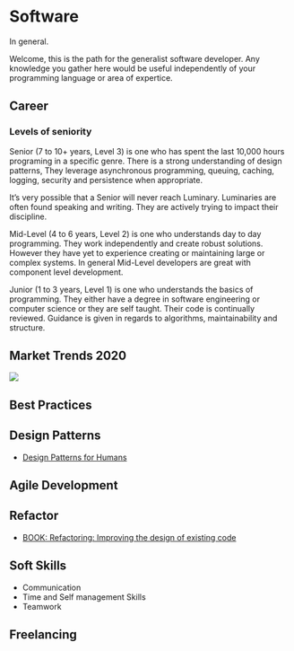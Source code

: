 # Software 
In general.

Welcome, this is the path for the generalist software developer. Any knowledge you gather here would be useful independently of your programming language or area of expertice.

## Career

### Levels of seniority
Senior (7 to 10+ years, Level 3) is one who has spent the last 10,000 hours programing in a specific genre. There is a strong understanding of design patterns, They leverage asynchronous programming, queuing, caching, logging, security and persistence when appropriate.

It’s very possible that a Senior will never reach Luminary. Luminaries are often found speaking and writing. They are actively trying to impact their discipline.

Mid-Level (4 to 6 years, Level 2) is one who understands day to day programming. They work independently and create robust solutions. However they have yet to experience creating or maintaining large or complex systems. In general Mid-Level developers are great with component level development.

Junior (1 to 3 years, Level 1) is one who understands the basics of programming. They either have a degree in software engineering or computer science or they are self taught. Their code is continually reviewed. Guidance is given in regards to algorithms, maintainability and structure.

## Market Trends 2020 
![](https://scale3c.com/blog/wp-content/uploads/2019/08/Stack-Overflow-Most-Popular-Technologies.png)

## Best Practices


## Design Patterns
- [Design Patterns for Humans](https://roadmap.sh/guides/design-patterns-for-humans)


## Agile Development


## Refactor
- [BOOK: Refactoring: Improving the design of existing code](https://www.amazon.com/Refactoring-Improving-Existing-Addison-Wesley-Signature/dp/0134757599/ref=sr_1_1?crid=30YQYCTG85GV0&keywords=refactoring+improving+the+design+of+existing+code&qid=1579542462&s=books&sprefix=refactor%2Cstripbooks-intl-ship%2C295&sr=1-1)

## Soft Skills
- Communication
- Time and Self management Skills
- Teamwork


## Freelancing

